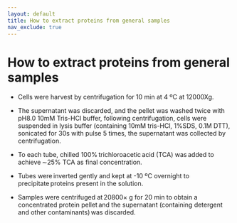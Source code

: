 ```yaml
---
layout: default
title: How to extract proteins from general samples 
nav_exclude: true
---
```


# How to extract proteins from general samples   

- Cells were harvest by centrifugation for 10 min at 4 ºС at 12000Xg. 

- The supernatant was discarded, and the pellet was washed twice with pH8.0 10mM Tris-HCl buffer, following centrifugation, cells were suspended in lysis buffer (containing 10mM tris-HCl, 1%SDS, 0.1M DTT), sonicated for 30s with pulse 5 times, the supernatant was collected by centrifugation. 

- To each tube, chilled 100% trichloroacetic acid (TCA) was added to achieve ∼25% TCA as final concentration. 

- Tubes were inverted gently and kept at -10 ºС overnight to precipitate proteins present in the solution.  

- Samples were centrifuged at 20800× g for 20 min to obtain a concentrated protein pellet and the supernatant (containing detergent and other contaminants) was discarded. 
